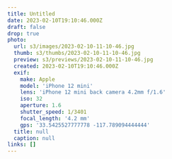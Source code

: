```yaml
---
title: Untitled
date: 2023-02-10T19:10:46.000Z
draft: false
drop: true
photo:
  url: s3/images/2023-02-10-11-10-46.jpg
  thumb: s3/thumbs/2023-02-10-11-10-46.jpg
  preview: s3/previews/2023-02-10-11-10-46.jpg
  created: 2023-02-10T19:10:46.000Z
  exif:
    make: Apple
    model: 'iPhone 12 mini'
    lens: 'iPhone 12 mini back camera 4.2mm f/1.6'
    iso: 32
    aperture: 1.6
    shutter_speed: 1/3401
    focal_length: '4.2 mm'
    gps: '33.5425527777778 -117.789094444444'
  title: null
  caption: null
links: []
---
```

